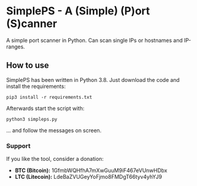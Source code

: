 # SimplePS - A (Simple) (P)ort (S)canner
<p>
  A simple port scanner in Python. Can scan single IPs or hostnames and IP-ranges.
</p>

<h2>How to use</h2>
<p>
  SimplePS has been written in Python 3.8. Just download the code and install the requirements:
</p>

```
pip3 install -r requirements.txt
```

<p>
  Afterwards start the script with:
</p>

```
python3 simpleps.py
```

<p>
  ... and follow the messages on screen.
</p>

<h3>Support</h3>
<p>
  If you like the tool, consider a donation:
</p>
<p>
    <ul>
        <li><b>BTC (Bitcoin):</b> 1GfmbWQHfhA7mXwGuuM9iF467eVUnwHDbx</li>
        <li><b>LTC (Litecoin):</b> LdeBaZVUGeyYoFjmo8FMDgT66tyv4yhYJ9</li>
    </ul>
</p>
